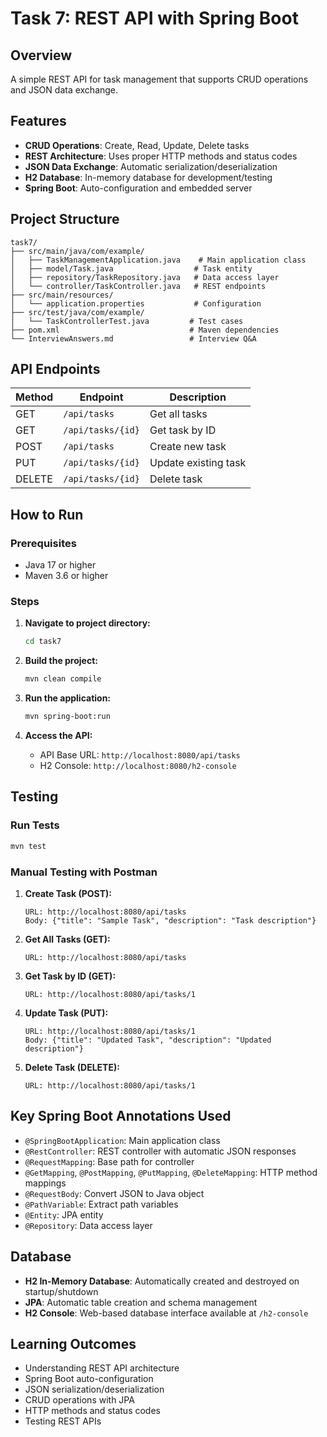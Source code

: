 # Task 7: REST API with Spring Boot

## Overview
A simple REST API for task management that supports CRUD operations and JSON data exchange.

## Features
- **CRUD Operations**: Create, Read, Update, Delete tasks
- **REST Architecture**: Uses proper HTTP methods and status codes
- **JSON Data Exchange**: Automatic serialization/deserialization
- **H2 Database**: In-memory database for development/testing
- **Spring Boot**: Auto-configuration and embedded server

## Project Structure
```
task7/
├── src/main/java/com/example/
│   ├── TaskManagementApplication.java    # Main application class
│   ├── model/Task.java                  # Task entity
│   ├── repository/TaskRepository.java   # Data access layer
│   └── controller/TaskController.java   # REST endpoints
├── src/main/resources/
│   └── application.properties           # Configuration
├── src/test/java/com/example/
│   └── TaskControllerTest.java         # Test cases
├── pom.xml                             # Maven dependencies
└── InterviewAnswers.md                 # Interview Q&A
```

## API Endpoints

| Method | Endpoint | Description |
|--------|----------|-------------|
| GET | `/api/tasks` | Get all tasks |
| GET | `/api/tasks/{id}` | Get task by ID |
| POST | `/api/tasks` | Create new task |
| PUT | `/api/tasks/{id}` | Update existing task |
| DELETE | `/api/tasks/{id}` | Delete task |

## How to Run

### Prerequisites
- Java 17 or higher
- Maven 3.6 or higher

### Steps
1. **Navigate to project directory:**
   ```bash
   cd task7
   ```

2. **Build the project:**
   ```bash
   mvn clean compile
   ```

3. **Run the application:**
   ```bash
   mvn spring-boot:run
   ```

4. **Access the API:**
   - API Base URL: `http://localhost:8080/api/tasks`
   - H2 Console: `http://localhost:8080/h2-console`

## Testing

### Run Tests
```bash
mvn test
```

### Manual Testing with Postman
1. **Create Task (POST):**
   ```
   URL: http://localhost:8080/api/tasks
   Body: {"title": "Sample Task", "description": "Task description"}
   ```

2. **Get All Tasks (GET):**
   ```
   URL: http://localhost:8080/api/tasks
   ```

3. **Get Task by ID (GET):**
   ```
   URL: http://localhost:8080/api/tasks/1
   ```

4. **Update Task (PUT):**
   ```
   URL: http://localhost:8080/api/tasks/1
   Body: {"title": "Updated Task", "description": "Updated description"}
   ```

5. **Delete Task (DELETE):**
   ```
   URL: http://localhost:8080/api/tasks/1
   ```

## Key Spring Boot Annotations Used
- `@SpringBootApplication`: Main application class
- `@RestController`: REST controller with automatic JSON responses
- `@RequestMapping`: Base path for controller
- `@GetMapping`, `@PostMapping`, `@PutMapping`, `@DeleteMapping`: HTTP method mappings
- `@RequestBody`: Convert JSON to Java object
- `@PathVariable`: Extract path variables
- `@Entity`: JPA entity
- `@Repository`: Data access layer

## Database
- **H2 In-Memory Database**: Automatically created and destroyed on startup/shutdown
- **JPA**: Automatic table creation and schema management
- **H2 Console**: Web-based database interface available at `/h2-console`

## Learning Outcomes
- Understanding REST API architecture
- Spring Boot auto-configuration
- JSON serialization/deserialization
- CRUD operations with JPA
- HTTP methods and status codes
- Testing REST APIs
